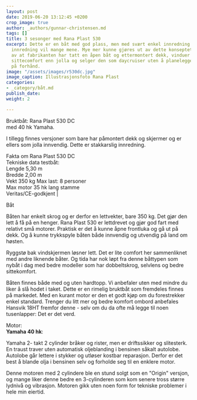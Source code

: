 ```yaml
---
layout: post
date: 2019-06-20 13:12:45 +0200
crop_image: true
author: _authors/gunnar-christensen.md
tags: []
title: 3 sesonger med Rana Plast 530
excerpt: Dette er en båt med god plass, men med svært enkel innredning. For enkel
  innredning vil mange mene. Mye mer kunne gjøres ut av dette konseptet. Du har følelsen
  av at fabrikanten har tatt en åpen båt og ettermontert dekk, vinduer og noe bedre
  sittecomfort enn jolla og selger den som daycruiser uten å planelegge særlig mye
  på forhånd.
image: "/assets/images/r530dc.jpg"
image_caption: Illustrasjonsfoto Rana Plast
categories:
- _category/båt.md
publish_date: 
weight: 2

---
```

Bruktbåt: Rana Plast 530 DC  
med 40 hk Yamaha.

I tillegg finnes versjoner som bare har påmontert dekk og skjermer og er ellers som jolla innvendig. Dette er stakkarslig innredning.

Fakta om Rana Plast 530 DC  
Tekniske data testbåt:  
Lengde 5,30 m  
Bredde 2,00 m  
Vekt 350 kg
Max last: 8 personer  
Max motor 35 hk lang stamme   
Veritas/CE-godkjent |

Båt

Båten har enkelt skrog og er derfor en lettvekter, bare 350 kg. Det gjør den lett å få på en henger. Rana Plast 530 er lettdrevet og gjør god fart med relativt små motorer. Praktisk er det å kunne åpne frontluka og gå ut på dekk. Og å kunne trykkspyle båten både innvendig og utvendig på land om høsten.

Ryggstø bak vindskjermen løsner lett. Det er lite comfort her sammenliknet med andre liknende båter. Og tida har nok løpt fra denne båttypen som nybåt i dag med bedre modeller som har dobbeltskrog, selvlens og bedre sittekomfort.

Båten finnes både med og uten hardtopp. Vi anbefaler uten med mindre du liker å slå hodet i taket. Dette er en rimelig bruktbåt som fremdeles finnes på markedet. Med en kurant motor er den et godt kjøp om du forestrekker enkel standard. Trenger du litt mer og bedre komfort ombord anbefales Hansvik 18HT fremfor denne - selv om du da ofte må legge til noen tusenlapper: Det er det verd.

Motor:  
**Yamaha 40 hk**:

Yamaha 2- takt 2 cylinder bråker og rister, men er driftssikker og slitesterk. En traust traver uten automatisk oljeblanding i bensinen såkalt autolobe. Autolobe går lettere i stykker og utløser kostbar reparasjon. Derfor er det best å blande olja i bensinen selv og forholde seg til en enklere motor.

Denne motoren med 2 cylindere ble en stund solgt som en "Origin" versjon, og mange liker denne bedre en 3-cylinderen som kom senere tross større lydnivå og vibrasjon. Motoren gikk uten noen form for tekniske problemer i hele min eiertid.